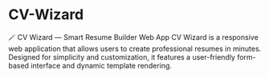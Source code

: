 # CV-Wizard
🪄 CV Wizard — Smart Resume Builder Web App CV Wizard is a responsive web application that allows users to create professional resumes in minutes. Designed for simplicity and customization, it features a user-friendly form-based interface and dynamic template rendering.
